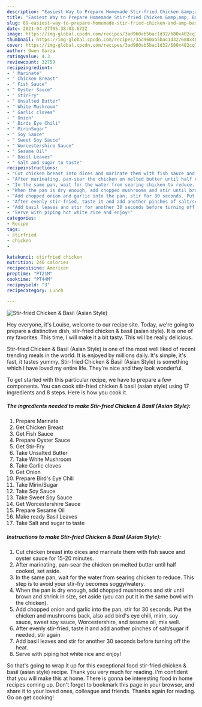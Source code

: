 ```yaml
---
description: "Easiest Way to Prepare Homemade Stir-fried Chicken &amp;amp; Basil (Asian Style)"
title: "Easiest Way to Prepare Homemade Stir-fried Chicken &amp;amp; Basil (Asian Style)"
slug: 69-easiest-way-to-prepare-homemade-stir-fried-chicken-and-amp-basil-asian-style
date: 2021-04-27T05:38:03.672Z
image: https://img-global.cpcdn.com/recipes/3ad960ab5bac1d32/680x482cq70/stir-fried-chicken-basil-asian-style-recipe-main-photo.jpg
thumbnail: https://img-global.cpcdn.com/recipes/3ad960ab5bac1d32/680x482cq70/stir-fried-chicken-basil-asian-style-recipe-main-photo.jpg
cover: https://img-global.cpcdn.com/recipes/3ad960ab5bac1d32/680x482cq70/stir-fried-chicken-basil-asian-style-recipe-main-photo.jpg
author: Owen Garza
ratingvalue: 4.3
reviewcount: 32759
recipeingredient:
- " Marinate"
- " Chicken Breast"
- " Fish Sauce"
- " Oyster Sauce"
- " StirFry"
- " Unsalted Butter"
- " White Mushroom"
- " Garlic cloves"
- " Onion"
- " Birds Eye Chili"
- " MirinSugar"
- " Soy Sauce"
- " Sweet Soy Sauce"
- " Worcestershire Sauce"
- " Sesame Oil"
- " Basil Leaves"
- " Salt and sugar to taste"
recipeinstructions:
- "Cut chicken breast into dices and marinate them with fish sauce and oyster sauce for 15-20 minutes."
- "After marinating, pan-sear the chicken on melted butter until half cooked, set aside."
- "In the same pan, wait for the water from searing chicken to reduce. This step is to avoid your stir-fry becomes soggy/watery."
- "When the pan is dry enough, add chopped mushrooms and stir until brown and shrink in size, set aside (you can put it in the same bowl with the chicken)."
- "Add chopped onion and garlic into the pan, stir for 30 seconds. Put the chicken and mushrooms back, also add bird&#39;s eye chili, mirin, soy sauce, sweet soy sauce, Worcestershire, and sesame oil, mix well."
- "After evenly stir-fried, taste it and add another pinches of salt/sugar if needed, stir again"
- "Add basil leaves and stir for another 30 seconds before turning off the heat."
- "Serve with piping hot white rice and enjoy!"
categories:
- Recipe
tags:
- stirfried
- chicken
- 

katakunci: stirfried chicken  
nutrition: 246 calories
recipecuisine: American
preptime: "PT21M"
cooktime: "PT44M"
recipeyield: "3"
recipecategory: Lunch

---
```



![Stir-fried Chicken &amp; Basil (Asian Style)](https://img-global.cpcdn.com/recipes/3ad960ab5bac1d32/680x482cq70/stir-fried-chicken-basil-asian-style-recipe-main-photo.jpg)

Hey everyone, it's Louise, welcome to our recipe site. Today, we're going to prepare a distinctive dish, stir-fried chicken &amp; basil (asian style). It is one of my favorites. This time, I will make it a bit tasty. This will be really delicious.

Stir-fried Chicken &amp; Basil (Asian Style) is one of the most well liked of recent trending meals in the world. It is enjoyed by millions daily. It's simple, it's fast, it tastes yummy. Stir-fried Chicken &amp; Basil (Asian Style) is something which I have loved my entire life. They're nice and they look wonderful.




To get started with this particular recipe, we have to prepare a few components. You can cook stir-fried chicken &amp; basil (asian style) using 17 ingredients and 8 steps. Here is how you cook it.

<!--inarticleads1-->

##### The ingredients needed to make Stir-fried Chicken &amp; Basil (Asian Style):

1. Prepare  Marinate
1. Get  Chicken Breast
1. Get  Fish Sauce
1. Prepare  Oyster Sauce
1. Get  Stir-Fry
1. Take  Unsalted Butter
1. Take  White Mushroom
1. Take  Garlic cloves
1. Get  Onion
1. Prepare  Bird&#39;s Eye Chili
1. Take  Mirin/Sugar
1. Take  Soy Sauce
1. Take  Sweet Soy Sauce
1. Get  Worcestershire Sauce
1. Prepare  Sesame Oil
1. Make ready  Basil Leaves
1. Take  Salt and sugar to taste




<!--inarticleads2-->

##### Instructions to make Stir-fried Chicken &amp; Basil (Asian Style):

1. Cut chicken breast into dices and marinate them with fish sauce and oyster sauce for 15-20 minutes.
1. After marinating, pan-sear the chicken on melted butter until half cooked, set aside.
1. In the same pan, wait for the water from searing chicken to reduce. This step is to avoid your stir-fry becomes soggy/watery.
1. When the pan is dry enough, add chopped mushrooms and stir until brown and shrink in size, set aside (you can put it in the same bowl with the chicken).
1. Add chopped onion and garlic into the pan, stir for 30 seconds. Put the chicken and mushrooms back, also add bird&#39;s eye chili, mirin, soy sauce, sweet soy sauce, Worcestershire, and sesame oil, mix well.
1. After evenly stir-fried, taste it and add another pinches of salt/sugar if needed, stir again
1. Add basil leaves and stir for another 30 seconds before turning off the heat.
1. Serve with piping hot white rice and enjoy!




So that's going to wrap it up for this exceptional food stir-fried chicken &amp; basil (asian style) recipe. Thank you very much for reading. I'm confident that you will make this at home. There is gonna be interesting food in home recipes coming up. Don't forget to bookmark this page in your browser, and share it to your loved ones, colleague and friends. Thanks again for reading. Go on get cooking!

